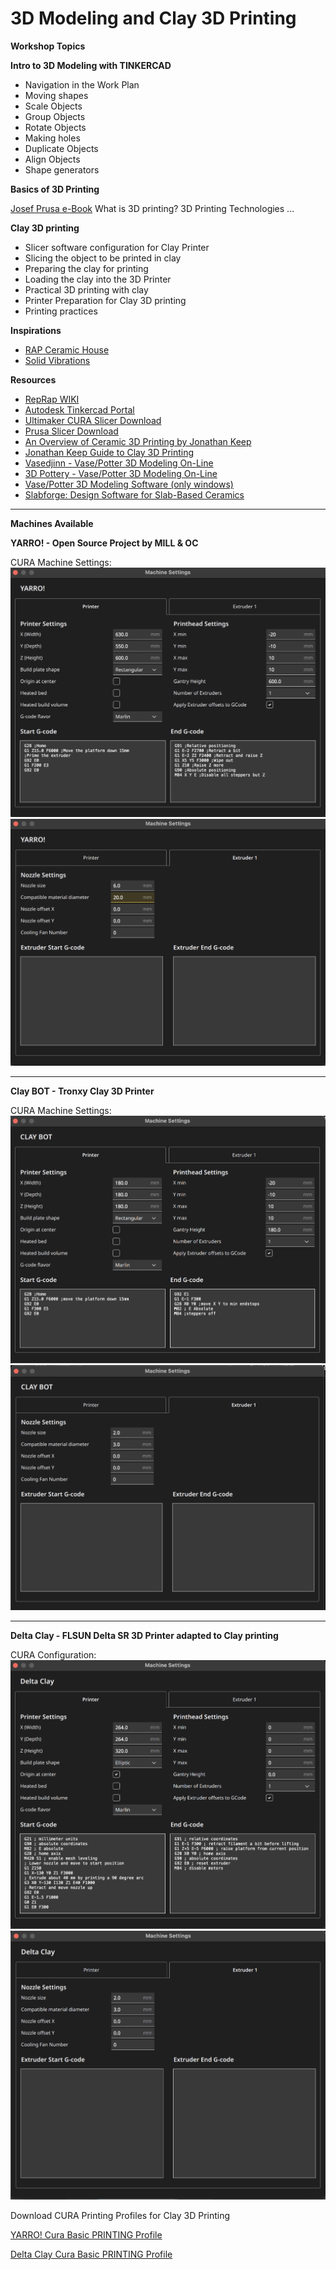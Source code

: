 # 3D Modeling and Clay 3D Printing

**Workshop Topics**

**Intro to 3D Modeling with TINKERCAD**
* Navigation in the Work Plan
* Moving shapes
* Scale Objects
* Group Objects
* Rotate Objects
* Making holes
* Duplicate Objects
* Align Objects
* Shape generators

**Basics of 3D Printing**

[Josef Prusa e-Book](https://mill.pt/share/basics-of-3D-printing.pdf)
What is 3D printing?
3D Printing Technologies
...

**Clay 3D printing**
* Slicer software configuration for Clay Printer
* Slicing the object to be printed in clay
* Preparing the clay for printing
* Loading the clay into the 3D Printer
* Practical 3D printing with clay
* Printer Preparation for Clay 3D printing
* Printing practices

**Inspirations**

* [RAP Ceramic House](https://studiorap.nl/Ceramic-House)
* [Solid Vibrations](https://www.youtube.com/embed/1JjaqKUUMMw)

**Resources**
* [RepRap WIKI](https://reprap.org/wiki/RepRap)
* [Autodesk Tinkercad Portal](https://www.tinkercad.com/)
* [Ultimaker CURA Slicer Download](https://ultimaker.com/software/ultimaker-cura/)
* [Prusa Slicer Download](https://www.prusa3d.com/page/prusaslicer_424/)
* [An Overview of Ceramic 3D Printing by Jonathan Keep](https://www.youtube.com/embed/Z72X9SqDJ_s)
* [Jonathan Keep Guide to Clay 3D Printing](https://mill.pt/share/JKeep-Guide_to_Clay_3D_Printing_-_2020.pdf)
* [Vasedjinn - Vase/Potter 3D Modeling On-Line](https://www.vasedjinn.com/)
* [3D Pottery - Vase/Potter 3D Modeling On-Line](http://www.3dpottery.eu/)
* [Vase/Potter 3D Modeling Software (only windows)](https://potterdraw.sourceforge.io/download.html)
* [Slabforge: Design Software for Slab-Based Ceramics](https://handandmachine.org/index.php/2021/10/15/slabforge/)


---

**Machines Available**

**YARRO! - Open Source Project by MILL & OC**

CURA Machine Settings:
![yarro_cfg_1](https://github.com/lxmill/Intro-to-3D-Modeling-and-Clay-3D-Printing/blob/main/img/yarro1.png?raw=true)
![yarro_cfg_2](https://github.com/lxmill/Intro-to-3D-Modeling-and-Clay-3D-Printing/blob/main/img/yarro2.png?raw=true)

---
**Clay BOT - Tronxy Clay 3D Printer** 

CURA Machine Settings:
![yarro_cfg_1](https://github.com/lxmill/Intro-to-3D-Modeling-and-Clay-3D-Printing/blob/main/img/claybot1.png?raw=true)
![yarro_cfg_2](https://github.com/lxmill/Intro-to-3D-Modeling-and-Clay-3D-Printing/blob/main/img/claybot2.png?raw=true)

---
**Delta Clay - FLSUN Delta SR 3D Printer adapted to Clay printing**

CURA Configuration:
![yarro_cfg_1](https://github.com/lxmill/Intro-to-3D-Modeling-and-Clay-3D-Printing/blob/main/img/deltaclay1.png?raw=true)
![yarro_cfg_2](https://github.com/lxmill/Intro-to-3D-Modeling-and-Clay-3D-Printing/blob/main/img/deltaclay2.png?raw=true)

Download CURA Printing Profiles for Clay 3D Printing

[YARRO! Cura Basic PRINTING Profile](https://mill.pt/share/YARRO_Cura.zip)

[Delta Clay Cura Basic PRINTING Profile](https://)




















